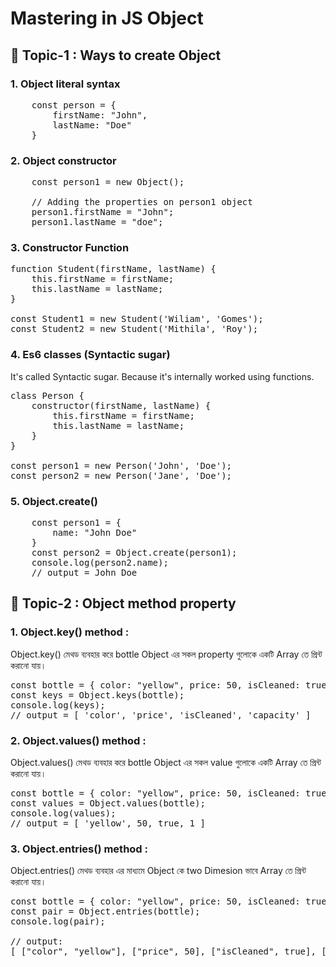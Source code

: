 # Mastering in JS Object
## 🎯 Topic-1 : Ways to create Object
### 1. Object literal syntax
<pre>
    const person = {
        firstName: "John",
        lastName: "Doe"
    }
</pre>
### 2. Object constructor
<pre>
    const person1 = new Object();

    // Adding the properties on person1 object
    person1.firstName = "John";
    person1.lastName = "doe";
</pre>

### 3. Constructor Function
<pre>function Student(firstName, lastName) {
    this.firstName = firstName;
    this.lastName = lastName;
}

const Student1 = new Student('Wiliam', 'Gomes');
const Student2 = new Student('Mithila', 'Roy');
</pre>

### 4. Es6 classes (Syntactic sugar)
It's called Syntactic sugar. Because it's internally worked using functions.
<pre>class Person {
    constructor(firstName, lastName) {
        this.firstName = firstName;
        this.lastName = lastName;
    }
}

const person1 = new Person('John', 'Doe');
const person2 = new Person('Jane', 'Doe');
</pre>

### 5. Object.create()
<pre>
    const person1 = {
        name: "John Doe"
    }
    const person2 = Object.create(person1);
    console.log(person2.name);
    // output = John Doe
</pre>

## 🎯 Topic-2 : Object method property
### 1. Object.key() method :
Object.key() মেথড ব্যবহার করে bottle Object এর সকল property গুলোকে একটি Array তে প্রিন্ট করানো যায়।
<pre>
const bottle = { color: "yellow", price: 50, isCleaned: true, capacity: 1 };
const keys = Object.keys(bottle);
console.log(keys);
// output = [ 'color', 'price', 'isCleaned', 'capacity' ]
</pre>

### 2. Object.values() method :
Object.values() মেথড ব্যবহার করে bottle Object এর সকল value গুলোকে একটি Array তে প্রিন্ট করানো যায়।
<pre>
const bottle = { color: "yellow", price: 50, isCleaned: true, capacity: 1 };
const values = Object.values(bottle);
console.log(values);
// output = [ 'yellow', 50, true, 1 ]
</pre>

### 3. Object.entries() method :
Object.entries() মেথড ব্যবহার এর মাধ্যমে Object কে two Dimesion ভাবে Array তে প্রিন্ট করানো যায়।
<pre>
const bottle = { color: "yellow", price: 50, isCleaned: true, capacity: 1 };
const pair = Object.entries(bottle);
console.log(pair);

// output:
[ ["color", "yellow"], ["price", 50], ["isCleaned", true], ["capacity", 1],]
</pre>